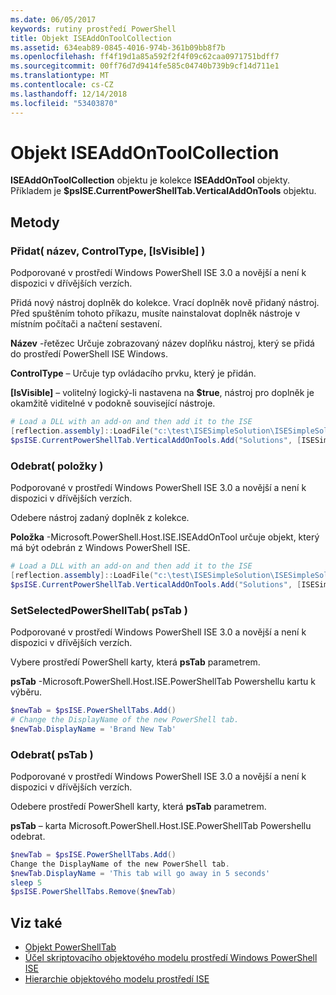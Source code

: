 ```yaml
---
ms.date: 06/05/2017
keywords: rutiny prostředí PowerShell
title: Objekt ISEAddOnToolCollection
ms.assetid: 634eab89-0845-4016-974b-361b09bb8f7b
ms.openlocfilehash: ff4f19d1a85a592f2f4f09c62caa0971751bdff7
ms.sourcegitcommit: 00ff76d7d9414fe585c04740b739b9cf14d711e1
ms.translationtype: MT
ms.contentlocale: cs-CZ
ms.lasthandoff: 12/14/2018
ms.locfileid: "53403870"
---
```

# <a name="the-iseaddontoolcollection-object"></a>Objekt ISEAddOnToolCollection

**ISEAddOnToolCollection** objektu je kolekce **ISEAddOnTool** objekty. Příkladem je **$psISE.CurrentPowerShellTab.VerticalAddOnTools** objektu.

## <a name="methods"></a>Metody

### <a name="add-name-controltype-isvisible-"></a>Přidat\( název, ControlType, \[IsVisible\] \)

Podporované v prostředí Windows PowerShell ISE 3.0 a novější a není k dispozici v dřívějších verzích.

Přidá nový nástroj doplněk do kolekce. Vrací doplněk nově přidaný nástroj. Před spuštěním tohoto příkazu, musíte nainstalovat doplněk nástroje v místním počítači a načtení sestavení.

**Název** -řetězec Určuje zobrazovaný název doplňku nástroj, který se přidá do prostředí PowerShell ISE Windows.

**ControlType** – Určuje typ ovládacího prvku, který je přidán.

**\[IsVisible\]**  – volitelný logický-li nastavena na **$true**, nástroj pro doplněk je okamžitě viditelné v podokně související nástroje.

```powershell
# Load a DLL with an add-on and then add it to the ISE
[reflection.assembly]::LoadFile("c:\test\ISESimpleSolution\ISESimpleSolution.dll")
$psISE.CurrentPowerShellTab.VerticalAddOnTools.Add("Solutions", [ISESimpleSolution.Solution], $true)
```

### <a name="remove-item-"></a>Odebrat\( položky \)

Podporované v prostředí Windows PowerShell ISE 3.0 a novější a není k dispozici v dřívějších verzích.

Odebere nástroj zadaný doplněk z kolekce.

**Položka** -Microsoft.PowerShell.Host.ISE.ISEAddOnTool určuje objekt, který má být odebrán z Windows PowerShell ISE.

```powershell
# Load a DLL with an add-on and then add it to the ISE
[reflection.assembly]::LoadFile("c:\test\ISESimpleSolution\ISESimpleSolution.dll")
$psISE.CurrentPowerShellTab.VerticalAddOnTools.Add("Solutions", [ISESimpleSolution.Solution], $true)
```

### <a name="setselectedpowershelltab-pstab-"></a>SetSelectedPowerShellTab\( psTab \)

Podporované v prostředí Windows PowerShell ISE 3.0 a novější a není k dispozici v dřívějších verzích.

Vybere prostředí PowerShell karty, která **psTab** parametrem.

**psTab** -Microsoft.PowerShell.Host.ISE.PowerShellTab Powershellu kartu k výběru.

```powershell
$newTab = $psISE.PowerShellTabs.Add()
# Change the DisplayName of the new PowerShell tab.
$newTab.DisplayName = 'Brand New Tab'
```

### <a name="remove-pstab-"></a>Odebrat\( psTab \)

Podporované v prostředí Windows PowerShell ISE 3.0 a novější a není k dispozici v dřívějších verzích.

Odebere prostředí PowerShell karty, která **psTab** parametrem.

**psTab** – karta Microsoft.PowerShell.Host.ISE.PowerShellTab Powershellu odebrat.

```powershell
$newTab = $psISE.PowerShellTabs.Add()
Change the DisplayName of the new PowerShell tab.
$newTab.DisplayName = 'This tab will go away in 5 seconds'
sleep 5
$psISE.PowerShellTabs.Remove($newTab)
```

## <a name="see-also"></a>Viz také

- [Objekt PowerShellTab](The-PowerShellTab-Object.md)
- [Účel skriptovacího objektového modelu prostředí Windows PowerShell ISE](Purpose-of-the-Windows-PowerShell-ISE-Scripting-Object-Model.md)
- [Hierarchie objektového modelu prostředí ISE](The-ISE-Object-Model-Hierarchy.md)